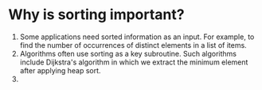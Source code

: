 # Why is sorting important?
1. Some applications need sorted information as an input. For example, to find the number of occurrences of distinct elements in a list of items.
2. Algorithms often use sorting as a key subroutine. Such algorithms include Dijkstra's algorithm in which we extract the minimum element after applying heap sort.
3. 
